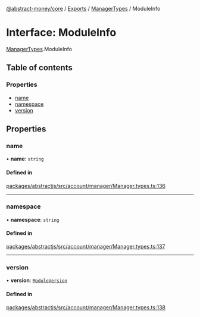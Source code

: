[@abstract-money/core](../README.md) / [Exports](../modules.md) / [ManagerTypes](../modules/ManagerTypes.md) / ModuleInfo

# Interface: ModuleInfo

[ManagerTypes](../modules/ManagerTypes.md).ModuleInfo

## Table of contents

### Properties

- [name](ManagerTypes.ModuleInfo.md#name)
- [namespace](ManagerTypes.ModuleInfo.md#namespace)
- [version](ManagerTypes.ModuleInfo.md#version)

## Properties

### name

• **name**: `string`

#### Defined in

[packages/abstractjs/src/account/manager/Manager.types.ts:136](https://github.com/AbstractSDK/frontend/blob/07410073/packages/abstractjs/src/account/manager/Manager.types.ts#L136)

___

### namespace

• **namespace**: `string`

#### Defined in

[packages/abstractjs/src/account/manager/Manager.types.ts:137](https://github.com/AbstractSDK/frontend/blob/07410073/packages/abstractjs/src/account/manager/Manager.types.ts#L137)

___

### version

• **version**: [`ModuleVersion`](../modules/ManagerTypes.md#moduleversion)

#### Defined in

[packages/abstractjs/src/account/manager/Manager.types.ts:138](https://github.com/AbstractSDK/frontend/blob/07410073/packages/abstractjs/src/account/manager/Manager.types.ts#L138)
